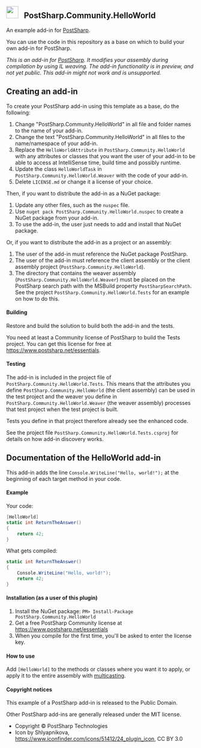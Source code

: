 ## <img src="https://cdn4.iconfinder.com/data/icons/Hypic_Icon_Pack_by_shlyapnikova/64/plugin_64.png" width="32"> &nbsp; PostSharp.Community.HelloWorld 
An example add-in for [PostSharp](https://postsharp.net).

You can use the code in this repository as a base on which to build your own add-in for PostSharp.

*This is an add-in for [PostSharp](https://postsharp.net). It modifies your assembly during compilation by using IL weaving. The add-in functionality is in preview, and not yet public. This add-in might not work and is unsupported.*

## Creating an add-in
To create your PostSharp add-in using this template as a base, do the following:
1. Change "PostSharp.Community.HelloWorld" in all file and folder names to the name of your add-in.
2. Change the text "PostSharp.Community.HelloWorld" in all files to the name/namespace of your add-in.
3. Replace the `HelloWorldAttribute` in `PostSharp.Community.HelloWorld` with any attributes or classes that you want the user of your add-in to be able to access at IntelliSense time, build time and possibly runtime.
4. Update the class `HelloWorldTask` in `PostSharp.Community.HelloWorld.Weaver` with the code of your add-in.
5. Delete `LICENSE.md` or change it a license of your choice.

Then, if you want to distribute the add-in as a NuGet package:
1. Update any other files, such as the `nuspec` file.
2. Use `nuget pack PostSharp.Community.HelloWorld.nuspec` to create a NuGet package from your add-in.
3. To use the add-in, the user just needs to add and install that NuGet package.

Or, if you want to distribute the add-in as a project or an assembly:
1. The user of the add-in must reference the NuGet package PostSharp.
2. The user of the add-in must reference the client assembly or the client assembly project (`PostSharp.Community.HelloWorld`).
3. The directory that contains the weaver assembly (`PostSharp.Community.HelloWorld.Weaver`) must be placed on the PostSharp search path with the MSBuild property `PostSharpSearchPath`. See the project `PostSharp.Community.HelloWorld.Tests` for an example on how to do this.

#### Building
Restore and build the solution to build both the add-in and the tests.

You need at least a Community license of PostSharp to build the Tests project. You can get this license for free 
at https://www.postsharp.net/essentials.

#### Testing
The add-in is included in the project file of `PostSharp.Community.HelloWorld.Tests`. This means that the attributes you
define `PostSharp.Community.HelloWorld` (the client assembly) can be used in the test project and the weaver you define
in `PostSharp.Community.HelloWorld.Weaver` (the weaver assembly) processes that test project when the test project is built.

Tests you define in that project therefore already see the enhanced code. 

See the project file `PostSharp.Community.HelloWorld.Tests.csproj` for details on how add-in discovery works.

## Documentation of the HelloWorld add-in
This add-in adds the line `Console.WriteLine("Hello, world!");` at the beginning of each target method in your code.
 
#### Example
Your code:
```csharp
[HelloWorld]
static int ReturnTheAnswer() 
{
    return 42;
}
```
What gets compiled:
```csharp
static int ReturnTheAnswer() 
{
    Console.WriteLine("Hello, world!");
    return 42;
}
```

#### Installation (as a user of this plugin)
1. Install the NuGet package: `PM> Install-Package PostSharp.Community.HelloWorld`
2. Get a free PostSharp Community license at https://www.postsharp.net/essentials
3. When you compile for the first time, you'll be asked to enter the license key.

#### How to use
Add `[HelloWorld]` to the methods or classes where you want it to apply, or apply it to the entire assembly with [multicasting](https://doc.postsharp.net/attribute-multicasting).

#### Copyright notices
This example of a PostSharp add-in is released to the Public Domain.

Other PostSharp add-ins are generally released under the MIT license.

* Copyright © PostSharp Technologies
* Icon by Shlyapnikova, https://www.iconfinder.com/icons/51412/24_plugin_icon, CC BY 3.0